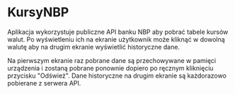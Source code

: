 # KursyNBP

Aplikacja wykorzystuje publiczne API banku NBP aby pobrać tabele kursów walut.
Po wyświetleniu ich na ekranie użytkownik może kliknąć w dowolną walutę aby na drugim ekranie wyświetlić historyczne dane.

Na pierwszym ekranie raz pobrane dane są przechowywane w pamięci urządzenia i zostaną pobrane ponownie dopiero po ręcznym kliknięciu przycisku "Odśwież".
Dane historyczne na drugim ekranie są każdorazowo pobierane z serwera API.

